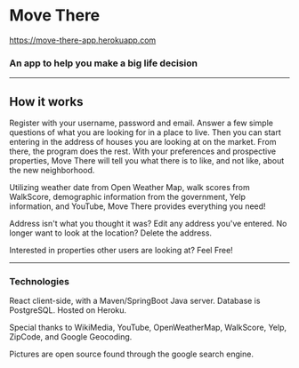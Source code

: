 # Move There
https://move-there-app.herokuapp.com
### An app to help you make a big life decision

-------------------------------------

## How it works
Register with your username, password and email. Answer a few simple questions of what you are looking for in a place to live. Then you can start entering in the address of houses you are looking at on the market. From there, the program does the rest. With your preferences and prospective properties, Move There will tell you what there is to like, and not like, about the new neighborhood.

Utilizing weather date from Open Weather Map, walk scores from WalkScore, demographic information from the government, Yelp information, and YouTube, Move There provides everything you need!

Address isn't what you thought it was? Edit any address you've entered.
No longer want to look at the location? Delete the address.

Interested in properties other users are looking at? Feel Free!

---------------------------------------

### Technologies
React client-side, with a Maven/SpringBoot Java server. Database is PostgreSQL. Hosted on Heroku.

Special thanks to WikiMedia, YouTube, OpenWeatherMap, WalkScore, Yelp, ZipCode, and Google Geocoding.

Pictures are open source found through the google search engine.
